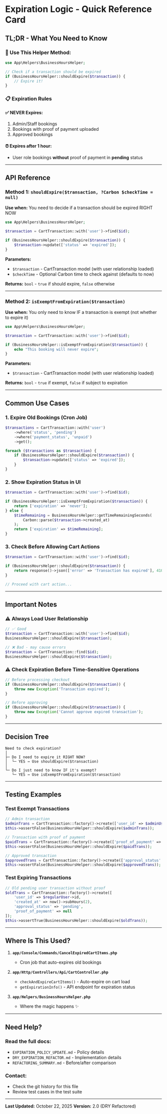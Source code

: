 # Expiration Logic - Quick Reference Card

## TL;DR - What You Need to Know

### 🎯 Use This Helper Method:
```php
use App\Helpers\BusinessHoursHelper;

// Check if a transaction should be expired
if (BusinessHoursHelper::shouldExpire($transaction)) {
    // Expire it!
}
```

### 📋 Expiration Rules

#### ✅ NEVER Expires:
1. Admin/Staff bookings
2. Bookings with proof of payment uploaded
3. Approved bookings

#### ⏰ Expires after 1 hour:
- User role bookings **without** proof of payment in **pending** status

---

## API Reference

### Method 1: `shouldExpire($transaction, ?Carbon $checkTime = null)`
**Use when:** You need to decide if a transaction should be expired RIGHT NOW

```php
use App\Helpers\BusinessHoursHelper;

$transaction = CartTransaction::with('user')->find($id);

if (BusinessHoursHelper::shouldExpire($transaction)) {
    $transaction->update(['status' => 'expired']);
}
```

**Parameters:**
- `$transaction` - CartTransaction model (with user relationship loaded)
- `$checkTime` - Optional Carbon time to check against (defaults to now)

**Returns:** `bool` - `true` if should expire, `false` otherwise

---

### Method 2: `isExemptFromExpiration($transaction)`
**Use when:** You only need to know IF a transaction is exempt (not whether to expire it)

```php
use App\Helpers\BusinessHoursHelper;

$transaction = CartTransaction::with('user')->find($id);

if (BusinessHoursHelper::isExemptFromExpiration($transaction)) {
    echo "This booking will never expire";
}
```

**Parameters:**
- `$transaction` - CartTransaction model (with user relationship loaded)

**Returns:** `bool` - `true` if exempt, `false` if subject to expiration

---

## Common Use Cases

### 1. Expire Old Bookings (Cron Job)
```php
$transactions = CartTransaction::with('user')
    ->where('status', 'pending')
    ->where('payment_status', 'unpaid')
    ->get();

foreach ($transactions as $transaction) {
    if (BusinessHoursHelper::shouldExpire($transaction)) {
        $transaction->update(['status' => 'expired']);
    }
}
```

### 2. Show Expiration Status in UI
```php
$transaction = CartTransaction::with('user')->find($id);

if (BusinessHoursHelper::isExemptFromExpiration($transaction)) {
    return ['expiration' => 'never'];
} else {
    $timeRemaining = BusinessHoursHelper::getTimeRemainingSeconds(
        Carbon::parse($transaction->created_at)
    );
    return ['expiration' => $timeRemaining];
}
```

### 3. Check Before Allowing Cart Actions
```php
$transaction = CartTransaction::with('user')->find($id);

if (BusinessHoursHelper::shouldExpire($transaction)) {
    return response()->json(['error' => 'Transaction has expired'], 410);
}

// Proceed with cart action...
```

---

## Important Notes

### ⚠️ Always Load User Relationship
```php
// ✅ Good
$transaction = CartTransaction::with('user')->find($id);
BusinessHoursHelper::shouldExpire($transaction);

// ❌ Bad - may cause errors
$transaction = CartTransaction::find($id);
BusinessHoursHelper::shouldExpire($transaction);
```

### ⚠️ Check Expiration Before Time-Sensitive Operations
```php
// Before processing checkout
if (BusinessHoursHelper::shouldExpire($transaction)) {
    throw new Exception('Transaction expired');
}

// Before approving
if (BusinessHoursHelper::shouldExpire($transaction)) {
    throw new Exception('Cannot approve expired transaction');
}
```

---

## Decision Tree

```
Need to check expiration?
│
├─ Do I need to expire it RIGHT NOW?
│  └─ YES → Use shouldExpire($transaction)
│
└─ Do I just need to know IF it's exempt?
   └─ YES → Use isExemptFromExpiration($transaction)
```

---

## Testing Examples

### Test Exempt Transactions
```php
// Admin transaction
$adminTrans = CartTransaction::factory()->create(['user_id' => $adminUser->id]);
$this->assertFalse(BusinessHoursHelper::shouldExpire($adminTrans));

// Transaction with proof of payment
$paidTrans = CartTransaction::factory()->create(['proof_of_payment' => 'proof.jpg']);
$this->assertFalse(BusinessHoursHelper::shouldExpire($paidTrans));

// Approved transaction
$approvedTrans = CartTransaction::factory()->create(['approval_status' => 'approved']);
$this->assertFalse(BusinessHoursHelper::shouldExpire($approvedTrans));
```

### Test Expiring Transactions
```php
// Old pending user transaction without proof
$oldTrans = CartTransaction::factory()->create([
    'user_id' => $regularUser->id,
    'created_at' => now()->subHours(2),
    'approval_status' => 'pending',
    'proof_of_payment' => null
]);
$this->assertTrue(BusinessHoursHelper::shouldExpire($oldTrans));
```

---

## Where Is This Used?

1. **`app/Console/Commands/CancelExpiredCartItems.php`**
   - Cron job that auto-expires old bookings

2. **`app/Http/Controllers/Api/CartController.php`**
   - `checkAndExpireCartItems()` - Auto-expire on cart load
   - `getExpirationInfo()` - API endpoint for expiration status

3. **`app/Helpers/BusinessHoursHelper.php`**
   - Where the magic happens ✨

---

## Need Help?

### Read the full docs:
- `EXPIRATION_POLICY_UPDATE.md` - Policy details
- `DRY_EXPIRATION_REFACTOR.md` - Implementation details
- `REFACTORING_SUMMARY.md` - Before/after comparison

### Contact:
- Check the git history for this file
- Review test cases in the test suite

---

**Last Updated:** October 22, 2025
**Version:** 2.0 (DRY Refactored)
